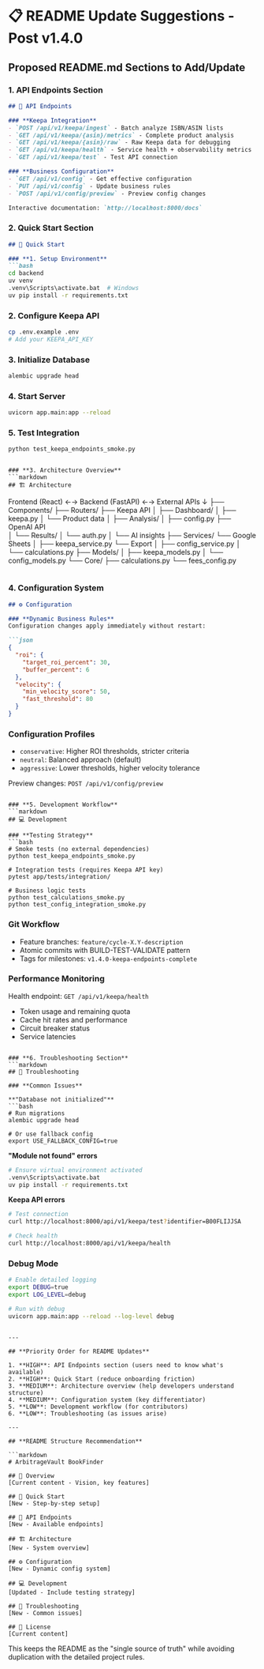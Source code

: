 # 📋 README Update Suggestions - Post v1.4.0

## **Proposed README.md Sections to Add/Update**

### **1. API Endpoints Section**
```markdown
## 🔌 API Endpoints

### **Keepa Integration**
- `POST /api/v1/keepa/ingest` - Batch analyze ISBN/ASIN lists
- `GET /api/v1/keepa/{asin}/metrics` - Complete product analysis  
- `GET /api/v1/keepa/{asin}/raw` - Raw Keepa data for debugging
- `GET /api/v1/keepa/health` - Service health + observability metrics
- `GET /api/v1/keepa/test` - Test API connection

### **Business Configuration**  
- `GET /api/v1/config` - Get effective configuration
- `PUT /api/v1/config` - Update business rules
- `POST /api/v1/config/preview` - Preview config changes

Interactive documentation: `http://localhost:8000/docs`
```

### **2. Quick Start Section**
```markdown
## 🚀 Quick Start

### **1. Setup Environment**
```bash
cd backend
uv venv
.venv\Scripts\activate.bat  # Windows
uv pip install -r requirements.txt
```

### **2. Configure Keepa API**
```bash
cp .env.example .env
# Add your KEEPA_API_KEY
```

### **3. Initialize Database** 
```bash
alembic upgrade head
```

### **4. Start Server**
```bash
uvicorn app.main:app --reload
```

### **5. Test Integration**
```bash
python test_keepa_endpoints_smoke.py
```
```

### **3. Architecture Overview**
```markdown
## 🏗️ Architecture

```
Frontend (React)     ←→     Backend (FastAPI)     ←→     External APIs
                                    ↓
├── Components/              ├── Routers/              ├── Keepa API
│   ├── Dashboard/           │   ├── keepa.py         │   └── Product data
│   ├── Analysis/            │   ├── config.py        ├── OpenAI API  
│   └── Results/             │   └── auth.py          │   └── AI insights
                             ├── Services/             └── Google Sheets
                             │   ├── keepa_service.py      └── Export
                             │   ├── config_service.py
                             │   └── calculations.py
                             ├── Models/
                             │   ├── keepa_models.py
                             │   └── config_models.py
                             └── Core/
                                 ├── calculations.py
                                 └── fees_config.py
```
```

### **4. Configuration System**
```markdown
## ⚙️ Configuration

### **Dynamic Business Rules**
Configuration changes apply immediately without restart:

```json
{
  "roi": {
    "target_roi_percent": 30,
    "buffer_percent": 6
  },
  "velocity": {
    "min_velocity_score": 50,
    "fast_threshold": 80
  }
}
```

### **Configuration Profiles**
- `conservative`: Higher ROI thresholds, stricter criteria
- `neutral`: Balanced approach (default)  
- `aggressive`: Lower thresholds, higher velocity tolerance

Preview changes: `POST /api/v1/config/preview`
```

### **5. Development Workflow**
```markdown
## 💻 Development

### **Testing Strategy**
```bash
# Smoke tests (no external dependencies)
python test_keepa_endpoints_smoke.py

# Integration tests (requires Keepa API key)  
pytest app/tests/integration/

# Business logic tests
python test_calculations_smoke.py
python test_config_integration_smoke.py
```

### **Git Workflow**
- Feature branches: `feature/cycle-X.Y-description`
- Atomic commits with BUILD-TEST-VALIDATE pattern
- Tags for milestones: `v1.4.0-keepa-endpoints-complete`

### **Performance Monitoring**
Health endpoint: `GET /api/v1/keepa/health`
- Token usage and remaining quota
- Cache hit rates and performance  
- Circuit breaker status
- Service latencies
```

### **6. Troubleshooting Section**
```markdown
## 🔧 Troubleshooting

### **Common Issues**

**"Database not initialized"**
```bash
# Run migrations
alembic upgrade head

# Or use fallback config
export USE_FALLBACK_CONFIG=true
```

**"Module not found" errors**
```bash
# Ensure virtual environment activated
.venv\Scripts\activate.bat
uv pip install -r requirements.txt
```

**Keepa API errors**
```bash  
# Test connection
curl http://localhost:8000/api/v1/keepa/test?identifier=B00FLIJJSA

# Check health
curl http://localhost:8000/api/v1/keepa/health
```

### **Debug Mode**
```bash
# Enable detailed logging
export DEBUG=true
export LOG_LEVEL=debug

# Run with debug
uvicorn app.main:app --reload --log-level debug
```
```

---

## **Priority Order for README Updates**

1. **HIGH**: API Endpoints section (users need to know what's available)
2. **HIGH**: Quick Start (reduce onboarding friction)  
3. **MEDIUM**: Architecture overview (help developers understand structure)
4. **MEDIUM**: Configuration system (key differentiator)
5. **LOW**: Development workflow (for contributors)
6. **LOW**: Troubleshooting (as issues arise)

---

## **README Structure Recommendation**

```markdown
# ArbitrageVault BookFinder

## 🎯 Overview
[Current content - Vision, key features]

## 🚀 Quick Start  
[New - Step-by-step setup]

## 🔌 API Endpoints
[New - Available endpoints] 

## 🏗️ Architecture
[New - System overview]

## ⚙️ Configuration  
[New - Dynamic config system]

## 💻 Development
[Updated - Include testing strategy]

## 🔧 Troubleshooting
[New - Common issues]

## 📝 License
[Current content]
```

This keeps the README as the "single source of truth" while avoiding duplication with the detailed project rules.